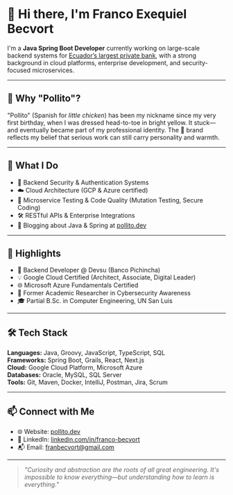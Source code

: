 # 👋 Hi there, I'm Franco Exequiel Becvort

I'm a **Java Spring Boot Developer** currently working on large-scale backend systems for [Ecuador’s largest private bank](https://www.pichincha.com/), with a strong background in cloud platforms, enterprise development, and security-focused microservices.

---

## 🐤 Why "Pollito"?

"Pollito" (Spanish for *little chicken*) has been my nickname since my very first birthday, when I was dressed head-to-toe in bright yellow. It stuck—and eventually became part of my professional identity. The 🐤 brand reflects my belief that serious work can still carry personality and warmth.

---

## 🧠 What I Do

- 🔐 Backend Security & Authentication Systems  
- ☁️ Cloud Architecture (GCP & Azure certified)  
- 🧪 Microservice Testing & Code Quality (Mutation Testing, Secure Coding)  
- 🛠️ RESTful APIs & Enterprise Integrations  
- 🧾 Blogging about Java & Spring at [pollito.dev](https://pollito.dev)

---

## 📌 Highlights

- 🏦 Backend Developer @ Devsu (Banco Pichincha)
- 💡 Google Cloud Certified (Architect, Associate, Digital Leader)
- 🌐 Microsoft Azure Fundamentals Certified
- 🧭 Former Academic Researcher in Cybersecurity Awareness
- 🎓 Partial B.Sc. in Computer Engineering, UN San Luis

---

## 🛠️ Tech Stack

**Languages:** Java, Groovy, JavaScript, TypeScript, SQL  
**Frameworks:** Spring Boot, Grails, React, Next.js  
**Cloud:** Google Cloud Platform, Microsoft Azure  
**Databases:** Oracle, MySQL, SQL Server  
**Tools:** Git, Maven, Docker, IntelliJ, Postman, Jira, Scrum

---

## 📫 Connect with Me

- 🌐 Website: [pollito.dev](https://pollito.dev)
- 💼 LinkedIn: [linkedin.com/in/franco-becvort](https://linkedin.com/in/franco-becvort)
- 📬 Email: [franbecvort@gmail.com](mailto:franbecvort@gmail.com)

---

> _"Curiosity and abstraction are the roots of all great engineering. It's impossible to know everything—but understanding how to learn is everything."_

